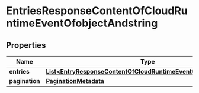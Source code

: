 # EntriesResponseContentOfCloudRuntimeEventOfobjectAndstring

## Properties
Name | Type | Description | Notes
------------ | ------------- | ------------- | -------------
**entries** | [**List&lt;EntryResponseContentOfCloudRuntimeEventOfobjectAndstring&gt;**](EntryResponseContentOfCloudRuntimeEventOfobjectAndstring.md) |  |  [optional]
**pagination** | [**PaginationMetadata**](PaginationMetadata.md) |  |  [optional]
